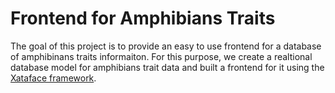 # Frontend for Amphibians Traits

The goal of this project is to provide an easy to use frontend for a database of amphibinans traits informaiton. For this purpose, we create a realtional database model for amphibians trait data and built a frontend for it using the [Xataface framework](http://www.xataface.com).
